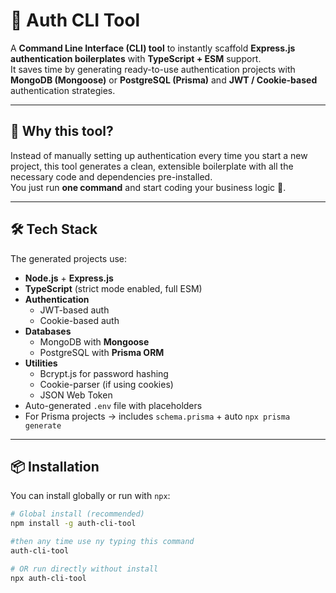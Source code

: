 # 🔐 Auth CLI Tool

A **Command Line Interface (CLI) tool** to instantly scaffold **Express.js authentication boilerplates** with **TypeScript + ESM** support.  
It saves time by generating ready-to-use authentication projects with **MongoDB (Mongoose)** or **PostgreSQL (Prisma)** and **JWT / Cookie-based** authentication strategies.

---

## 📌 Why this tool?

Instead of manually setting up authentication every time you start a new project, this tool generates a clean, extensible boilerplate with all the necessary code and dependencies pre-installed.  
You just run **one command** and start coding your business logic 🚀.

---

## 🛠 Tech Stack

The generated projects use:

- **Node.js** + **Express.js**
- **TypeScript** (strict mode enabled, full ESM)
- **Authentication**
  - JWT-based auth
  - Cookie-based auth
- **Databases**
  - MongoDB with **Mongoose**
  - PostgreSQL with **Prisma ORM**
- **Utilities**
  - Bcrypt.js for password hashing
  - Cookie-parser (if using cookies)
  - JSON Web Token
- Auto-generated `.env` file with placeholders
- For Prisma projects → includes `schema.prisma` + auto `npx prisma generate`

---

## 📦 Installation

You can install globally or run with `npx`:

```bash
# Global install (recommended)
npm install -g auth-cli-tool

#then any time use ny typing this command
auth-cli-tool

# OR run directly without install
npx auth-cli-tool
